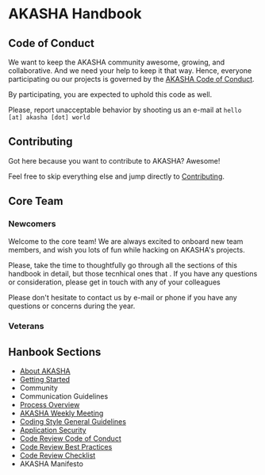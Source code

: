 # AKASHA Handbook

## Code of Conduct

We want to keep the AKASHA community awesome, growing, and collaborative. And we need your help to keep it that way. Hence, everyone participating ou our projects is governed by the [AKASHA Code of Conduct](https://github.com/AkashaProject/PM/blob/master/handbook/code-of-conduct.md).   

By participating, you are expected to uphold this code as well.

Please, report unacceptable behavior by shooting us an e-mail at `hello [at] akasha [dot] world` 

## Contributing   

Got here because you want to contribute to AKASHA? Awesome!

Feel free to skip everything else and jump directly to [Contributing](https://github.com/AkashaProject/PM/blob/master/handbook/contributing.md).

## Core Team 

### Newcomers
Welcome to the core team! We are always excited to onboard new team members, and wish you lots of fun while hacking on AKASHA's projects.

Please, take the time to thoughtfully go through all the sections of this handbook in detail, but those tecnhical ones that . If you have any questions or consideration, please get in touch with any of your colleagues 

Please don't hesitate to contact us by e-mail or phone if you have any questions or concerns during the year.

### Veterans

## Hanbook Sections

- [About AKASHA](https://github.com/AkashaProject/PM/blob/master/handbook/about-akasha.md)
- [Getting Started](https://github.com/AkashaProject/PM/blob/master/handbook/getting-started.md)
- Community
- Communication Guidelines
- [Process Overview](https://github.com/AkashaProject/PM/blob/master/handbook/process-overview.md)
- [AKASHA Weekly Meeting](https://github.com/AkashaProject/PM/blob/master/handbook/akasha-weekly.md)
- [Coding Style General Guidelines](https://github.com/AkashaProject/PM/blob/master/handbook/code-style-general.md)
- [Application Security](https://github.com/AkashaProject/PM/blob/master/handbook/application-security.md)
- [Code Review Code of Conduct](https://github.com/AkashaProject/PM/blob/master/handbook/code-review-conduct.md )
- [Code Review Best Practices](https://github.com/AkashaProject/PM/blob/master/handbook/code-review-practices.md)
- [Code Review Checklist](https://github.com/AkashaProject/PM/blob/master/handbook/code-review-checklist.md)
- AKASHA Manifesto
